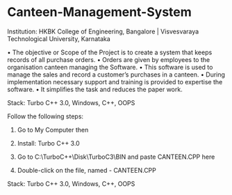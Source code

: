 # Canteen-Management-System

Institution: HKBK College of Engineering, Bangalore | Visvesvaraya Technological University, Karnataka

• The objective or Scope of the Project is to create a system that keeps records of all purchase orders.
• Orders are given by employees to the organisation canteen managing the Software.
• This software is used to manage the sales and record a customer’s purchases in a canteen.
• During implementation necessary support and training is provided to expertise the software.
• It simplifies the task and reduces the paper work.

Stack: Turbo C++ 3.0, Windows, C++, OOPS

Follow the following steps:

 1) Go to My Computer then

 2) Install: Turbo C++ 3.0 

 3) Go to C:\TurboC++\Disk\TurboC3\BIN and paste CANTEEN.CPP here

 4) Double-click on the file, named - CANTEEN.CPP 

Stack: Turbo C++ 3.0, Windows, C++, OOPS
